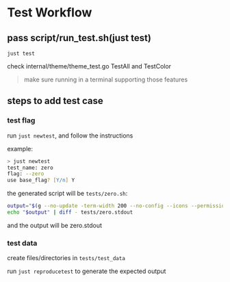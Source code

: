# Test Workflow

## pass script/run_test.sh(just test)
`just test`

check internal/theme/theme_test.go TestAll and TestColor 

> make sure running in a terminal supporting those features

## steps to add test case

### test flag

run `just newtest`, and follow the instructions

example:
```zsh
> just newtest
test_name: zero
flag: --zero
use base_flag? [Y/n] Y
```

the generated script will be `tests/zero.sh`:
```sh
output="$(g --no-update -term-width 200 --no-config --icons --permission --size --group --owner --zero tests/test_data )"
echo "$output" | diff - tests/zero.stdout
```

and the output will be zero.stdout

### test data

create files/directories in `tests/test_data`

run `just reproducetest` to generate the expected output


